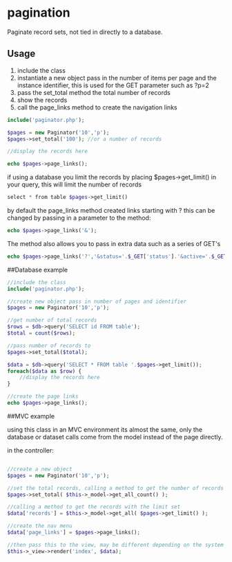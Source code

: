 pagination
==========

Paginate record sets, not tied in directly to a database.

## Usage
1. include the class
2. instantiate a new object pass in the number of items per page and the instance identifier, this is used for the GET parameter such as ?p=2
3. pass the set_total method the total number of records
4. show the records 
5. call the page_links method to create the navigation links

 ````php
 include('paginator.php');
 
 $pages = new Paginator('10','p');
 $pages->set_total('100'); //or a number of records
 
 //display the records here
 
 echo $pages->page_links();
 ````
 if using a database you limit the records by placing $pages->get_limit() in your query, this will limit the number of records
 
 ````php
 select * from table $pages->get_limit()
 ````
 
by default the page_links method created links starting with ? this can be changed by passing in a parameter to the method:

````php
echo $pages->page_links('&');
````

The method also allows you to pass in extra data such as a series of GET's

````php
echo $pages->page_links('?','&status='.$_GET['status'].'&active='.$_GET['active']);
```` 
 
##Database example

````php
//include the class
include('paginator.php');

//create new object pass in number of pages and identifier
$pages = new Paginator('10','p');

//get number of total records
$rows = $db->query('SELECT id FROM table');
$total = count($rows);

//pass number of records to
$pages->set_total($total); 

$data = $db->query('SELECT * FROM table '.$pages->get_limit());
foreach($data as $row) {
    //display the records here
}

//create the page links
echo $pages->page_links();
````

##MVC example

using this class in an MVC environment its almost the same, only the database or dataset calls come from the model instead of the page directly.

in the controller:

````php

//create a new object
$pages = new Paginator('10','p');

//set the total records, calling a method to get the number of records from a model
$pages->set_total( $this->_model->get_all_count() );

//calling a method to get the records with the limit set
$data['records'] = $this->_model->get_all( $pages->get_limit() );

//create the nav menu
$data['page_links'] = $pages->page_links();

//then pass this to the view, may be different depending on the system
$this->_view->render('index', $data);
````
